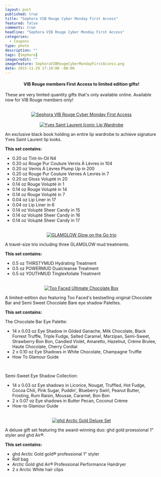 ```yaml
---
layout: post
published: true
title: "Sephora VIB Rouge Cyber Monday First Access"
featured: false
comments: true
headline: "Sephora VIB Rouge Cyber Monday First Access"
categories: 
  - Coupons
type: photo
description: ""
tags: [Sephora]
imagecredit: ""
imagefeature: SephoraVIBRougeCyberMondayFirstAccess.png
date: 2015-11-29 17:10:00 -08:00
---
```


<center><H4>VIB Rouge members First Access to limited edition gifts!</H4></center>

<p>These are very limited quantity gifts that's only available online. Available now for VIB Rouge members only!</p>
<br>

<center><a href="http://www.sephora.com" target="_blank">
<img src="/images/SephoraVIBRougeCyberMondayFirstAccess.png" border="0" style="border:none;max-width:100%;" alt="Sephora VIB Rouge Cyber Monday First Access" />
</a></center>

<br>

<center><a href="http://www.sephora.com" target="_blank">
<img src="/images/SephoraVIBRougeCyberMondayFirstAccess2.png" border="0" style="border:none;max-width:100%;" alt="Yves Saint Laurent Iconic Lip Wardrobe" />
</a></center>

<p>An exclusive black book holding an entire lip wardrobe to achieve signature Yves Saint Laurent lip looks.</p>

<p><b>This set contains:</b></p>
<ul>
<li>0.20 oz Tint-In-Oil N4 
<li>0.20 oz Rouge Pur Couture Vernis À Lèvres in 104 </li>
<li>0.20 oz Vernis À Lèvres Plump Up in 200 </li>
<li>0.20 oz Rouge Pur Couture Vernes A Levres in 7 </li>
<li>0.20 oz Gloss Volupté in 20 </li>
<li>0.14 oz Rouge Volupté in 1 </li>
<li>0.14 oz Rouge Volupté in 14 </li>
<li>0.14 oz Rouge Volupté in 7 </li>
<li>0.04 oz Lip Liner in 17 </li>
<li>0.04 oz Lip Liner in 6 </li>
<li>0.14 oz Volupté Sheer Candy in 15 </li>
<li>0.14 oz Volupté Sheer Candy in 16 </li>
<li>0.14 oz Volupté Sheer Candy in 17</li>
</ul>

<br>

<center><a href="http://www.sephora.com" target="_blank">
<img src="/images/SephoraVIBRougeCyberMondayFirstAccess3.png" border="0" style="border:none;max-width:100%;" alt="GLAMGLOW Glow on the Go trio" />
</a></center>

<p>A travel-size trio including three GLAMGLOW mud treatments. </p>

<p><b>This set contains:</b></p>
<ul>
<li>0.5 oz THIRSTYMUD Hydrating Treatment </li>
<li>0.5 oz POWERMUD Dualcleanse Treatment </li>
<li>0.5 oz YOUTHMUD Tinglexfoliate Treatment </li>
</ul>

<br>

<center><a href="http://www.sephora.com" target="_blank">
<img src="/images/SephoraVIBRougeCyberMondayFirstAccess4.png" border="0" style="border:none;max-width:100%;" alt="Too Faced Ultimate Chocolate Box" />
</a></center>

<p>A limited-edition duo featuring Too Faced's bestselling original Chocolate Bar and Semi Sweet Chocolate Bare eye shadow Palettes. </p>

<p><b>This set contains:</b></p>
<p>The Chocolate Bar Eye Palette:</p>
<ul>
<li>14 x 0.03 oz Eye Shadow in Gilded Ganache, Milk Chocolate, Black Forrest Truffle, Triple Fudge, Salted Caramel, Marzipan, Semi-Sweet, Strawberry Bon Bon, Candied Violet, Amaretto, Hazelnut, Crème Brulee, Haute Chocolate, Cherry Cordial</li>
<li>2 x 0.10 oz Eye Shadows in White Chocolate, Champagne Truffle</li>
<li>How To Glamour Guide</li>
</ul>

<br>

<p>Semi-Sweet Eye Shadow Collection:</p>
<ul>
<li>14 x 0.03 oz Eye shadows in Licorice, Nougat, Truffled, Hot Fudge, Cocoa Chili, Pink Sugar, Puddin', Blueberry Swirl, Peanut Butter, Frosting, Rum Raisin, Mousse, Caramel, Bon Bon </li>
<li>2 x 0.07 oz Eye shadows in Butter Pecan, Coconut Crème</li>
<li>How-to Glamour Guide </li>
</ul>

<br>

<center><a href="http://www.sephora.com" target="_blank">
<img src="/images/SephoraVIBRougeCyberMondayFirstAccess5.png" border="0" style="border:none;max-width:100%;" alt="ghd Arctic Gold Deluxe Set" />
</a></center>

<p>A deluxe gift set featuring the award-winning duo: ghd gold proessional 1" styler and ghd Air®. </p>

<p><b>This set contains:</b></p>
<ul>
<li>ghd Arctic Gold gold® professional 1" styler </li>
<li>Roll bag </li>
<li>Arctic Gold ghd Air® Professional Performance Hairdryer </li>
<li>2 x Arctic White hair clips</li>
</ul>

<br>
